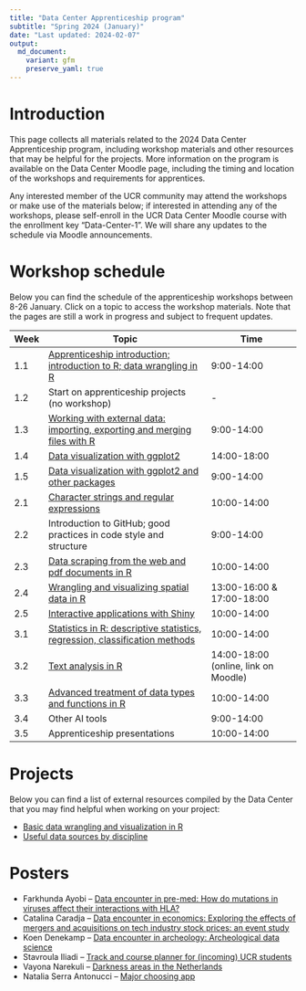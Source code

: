```yaml
---
title: "Data Center Apprenticeship program"
subtitle: "Spring 2024 (January)"
date: "Last updated: 2024-02-07"
output:
  md_document:
    variant: gfm
    preserve_yaml: true
---
```


# Introduction

This page collects all materials related to the 2024 Data Center
Apprenticeship program, including workshop materials and other resources
that may be helpful for the projects. More information on the program is
available on the Data Center Moodle page, including the timing and
location of the workshops and requirements for apprentices.

Any interested member of the UCR community may attend the workshops or
make use of the materials below; if interested in attending any of the
workshops, please self-enroll in the UCR Data Center Moodle course with
the enrollment key “Data-Center-1”. We will share any updates to the
schedule via Moodle announcements.

# Workshop schedule

Below you can find the schedule of the apprenticeship workshops between
8-26 January. Click on a topic to access the workshop materials. Note
that the pages are still a work in progress and subject to frequent
updates.

| Week | Topic                                                                                     | Time                                 |
|------|-------------------------------------------------------------------------------------------|--------------------------------------|
| 1.1  | [Apprenticeship introduction; introduction to R; data wrangling in R](intro)              | 9:00-14:00                           |
| 1.2  | Start on apprenticeship projects (no workshop)                                            | \-                                   |
| 1.3  | [Working with external data: importing, exporting and merging files with R](data)         | 9:00-14:00                           |
| 1.4  | [Data visualization with ggplot2](visualization)                                          | 14:00-18:00                          |
| 1.5  | [Data visualization with ggplot2 and other packages](visualization)                       | 9:00-14:00                           |
| 2.1  | [Character strings and regular expressions](strings)                                      | 10:00-14:00                          |
| 2.2  | Introduction to GitHub; good practices in code style and structure                        | 9:00-14:00                           |
| 2.3  | [Data scraping from the web and pdf documents in R](scraping)                             | 10:00-14:00                          |
| 2.4  | [Wrangling and visualizing spatial data in R](spatial)                                    | 13:00-16:00 & 17:00-18:00            |
| 2.5  | [Interactive applications with Shiny](shiny)                                              | 10:00-14:00                          |
| 3.1  | [Statistics in R: descriptive statistics, regression, classification methods](statistics) | 10:00-14:00                          |
| 3.2  | [Text analysis in R](text)                                                                | 14:00-18:00 (online, link on Moodle) |
| 3.3  | [Advanced treatment of data types and functions in R](data-types)                         | 10:00-14:00                          |
| 3.4  | Other AI tools                                                                            | 9:00-14:00                           |
| 3.5  | Apprenticeship presentations                                                              | 10:00-14:00                          |

# Projects

Below you can find a list of external resources compiled by the Data
Center that you may find helpful when working on your project:

- [Basic data wrangling and visualization in R](../tutorial/links)
- [Useful data sources by discipline](../tutorial/data)

# Posters

- Farkhunda Ayobi – [Data encounter in pre-med: How do mutations in
  viruses affect their interactions with
  HLA?](https://github.com/ucrdatacenter/projects/blob/main/apprenticeship/posters/poster_BIOM.pdf)
- Catalina Caradja – [Data encounter in economics: Exploring the effects
  of mergers and acquisitions on tech industry stock prices: an event
  study](https://github.com/ucrdatacenter/projects/blob/main/apprenticeship/posters/poster_ECON.pdf)
- Koen Denekamp – [Data encounter in archeology: Archeological data
  science](https://github.com/ucrdatacenter/projects/blob/main/apprenticeship/posters/poster_ANTQ.pdf)
- Stavroula Iliadi – [Track and course planner for (incoming) UCR
  students](https://github.com/ucrdatacenter/projects/blob/main/apprenticeship/posters/poster_coursebuilder.pdf)
- Vayona Narekuli – [Darkness areas in the
  Netherlands](https://github.com/ucrdatacenter/projects/blob/main/apprenticeship/posters/poster_darkareas.pdf)
- Natalia Serra Antonucci – [Major choosing
  app](https://github.com/ucrdatacenter/projects/blob/main/apprenticeship/posters/poster_majorquiz.pdf)
